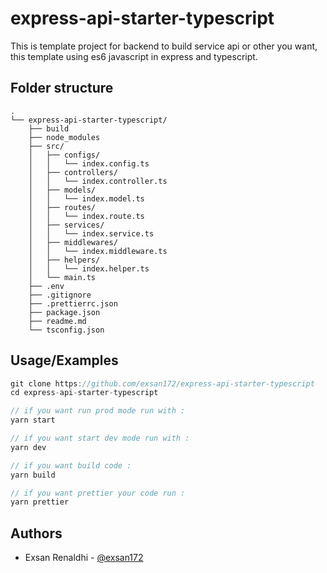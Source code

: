 
# express-api-starter-typescript

This is template project for backend to build service api or other you want, this template using es6 javascript in express and typescript.



## Folder structure

```
.
└── express-api-starter-typescript/
    ├── build
    ├── node_modules
    ├── src/
    │   ├── configs/
    │   │   └── index.config.ts
    │   ├── controllers/
    │   │   └── index.controller.ts
    │   ├── models/
    │   │   └── index.model.ts
    │   ├── routes/
    │   │   └── index.route.ts
    │   ├── services/
    │   │   └── index.service.ts
    │   ├── middlewares/
    │   │   └── index.middleware.ts
    │   ├── helpers/
    │   │   └── index.helper.ts
    │   └── main.ts
    ├── .env
    ├── .gitignore
    ├── .prettierrc.json
    ├── package.json
    ├── readme.md
    └── tsconfig.json
```



## Usage/Examples

```javascript
git clone https://github.com/exsan172/express-api-starter-typescript
cd express-api-starter-typescript

// if you want run prod mode run with :
yarn start

// if you want start dev mode run with :
yarn dev

// if you want build code :
yarn build

// if you want prettier your code run :
yarn prettier
```

## Authors

- Exsan Renaldhi - [@exsan172](https://www.github.com/exsan172)

